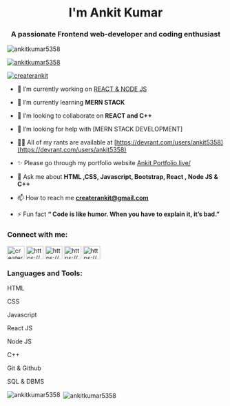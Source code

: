 <h1 align="center"> I'm Ankit Kumar</h1>
<h3 align="center">A passionate Frontend web-developer and coding enthusiast</h3>

<p align="left"> <img src="https://komarev.com/ghpvc/?username=ankitkumar5358&label=Profile%20views&color=0e75b6&style=flat" alt="ankitkumar5358" /> </p>

<p align="left"> <a href="https://github.com/ryo-ma/github-profile-trophy"><img src="https://github-profile-trophy.vercel.app/?username=ankitkumar5358" alt="ankitkumar5358" /></a> </p>

<p align="left"> <a href="https://twitter.com/createrankit" target="blank"><img src="https://img.shields.io/twitter/follow/createrankit?logo=twitter&style=for-the-badge" alt="createrankit" /></a> </p>

- 🔭 I’m currently working on [REACT & NODE JS](https://21stecommerce.netlify.app/)

- 🌱 I’m currently learning **MERN STACK**

- 👯 I’m looking to collaborate on **REACT and C++**

- 🤝 I’m looking for help with [MERN STACK DEVELOPMENT]

- 👨‍💻 All of my rants are available at [https://devrant.com/users/ankit5358](https://devrant.com/users/ankit5358)

- ✨ Please go through my portfolio website [Ankit Portfolio.live/](https://ankitportfolio.live/)

- 💬 Ask me about **HTML ,CSS, Javascript, Bootstrap, React , Node JS & C++**

- 📫 How to reach me **createrankit@gmail.com**

- ⚡ Fun fact **“ Code is like humor. When you have to explain it, it’s bad.”**

<h3 align="left">Connect with me:</h3>
<p align="left">
<a href="https://twitter.com/createrankit" target="blank"><img align="center" src="https://cdn.jsdelivr.net/npm/simple-icons@3.0.1/icons/twitter.svg" alt="createrankit" height="30" width="40" /></a>
<a href="https://linkedin.com/in/https://www.linkedin.com/in/ankit-kumar-38ba50192/" target="blank"><img align="center" src="https://cdn.jsdelivr.net/npm/simple-icons@3.0.1/icons/linkedin.svg" alt="https://www.linkedin.com/in/ankit-kumar-38ba50192/" height="30" width="40" /></a>
<a href="https://fb.com/https://www.facebook.com/createrankit/" target="blank"><img align="center" src="https://cdn.jsdelivr.net/npm/simple-icons@3.0.1/icons/facebook.svg" alt="https://www.facebook.com/createrankit/" height="30" width="40" /></a>
<a href="https://instagram.com/https://www.instagram.com/ankitkumar5358" target="blank"><img align="center" src="https://cdn.jsdelivr.net/npm/simple-icons@3.0.1/icons/instagram.svg" alt="https://www.instagram.com/ankitkumar5358" height="30" width="40" /></a>
<a href="https://www.hackerrank.com/https://www.hackerrank.com/createrankit" target="blank"><img align="center" src="https://cdn.jsdelivr.net/npm/simple-icons@3.0.1/icons/hackerrank.svg" alt="https://www.hackerrank.com/createrankit" height="30" width="40" /></a>
</p>

<h3 align="left">Languages and Tools:</h3>
<p> HTML </p>
<p> CSS </p>
<p> Javascript </p>
<p> React JS </p>
<p> Node JS </p>
<p> C++ </p>
<p> Git & Github </p>
<p> SQL & DBMS </p>

<p><img align="left" src="https://github-readme-stats.vercel.app/api/top-langs?username=ankitkumar5358&show_icons=true&locale=en&layout=compact" alt="ankitkumar5358" /></p>

<p>&nbsp;<img align="center" src="https://github-readme-stats.vercel.app/api?username=ankitkumar5358&show_icons=true&locale=en" alt="ankitkumar5358" /></p>
